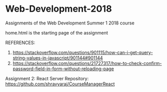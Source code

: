 # Web-Development-2018
Assignments of the Web Development Summer 1 2018 course

home.html is the starting page of the assignment

REFERENCES:
1. https://stackoverflow.com/questions/901115/how-can-i-get-query-string-values-in-javascript/901144#901144
2. https://stackoverflow.com/questions/21727317/how-to-check-confirm-password-field-in-form-without-reloading-page

Assignment 2:
React Server Repository: https://github.com/shravyaraj/CourseManagerReact
